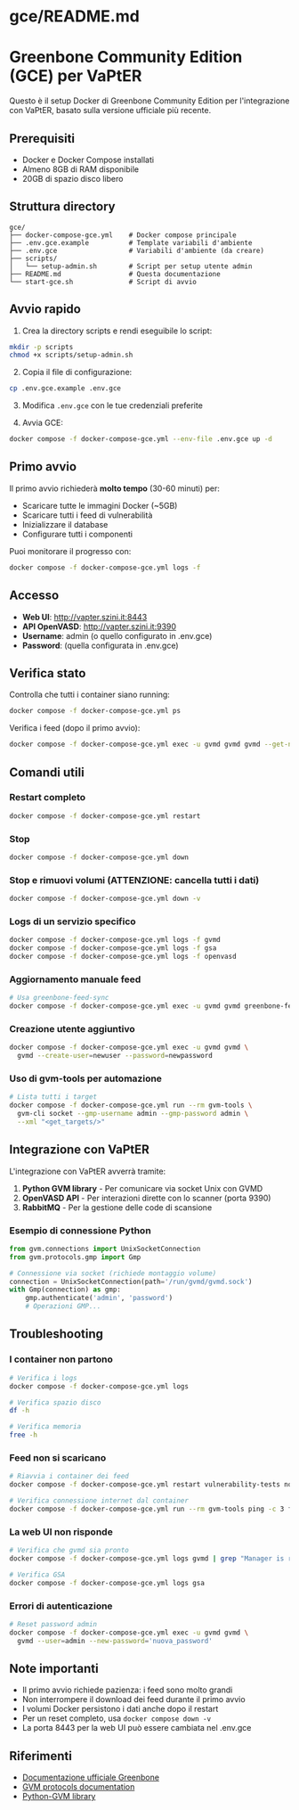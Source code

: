 # gce/README.md

# Greenbone Community Edition (GCE) per VaPtER

Questo è il setup Docker di Greenbone Community Edition per l'integrazione con VaPtER, basato sulla versione ufficiale più recente.

## Prerequisiti

- Docker e Docker Compose installati
- Almeno 8GB di RAM disponibile
- 20GB di spazio disco libero

## Struttura directory

```
gce/
├── docker-compose-gce.yml    # Docker compose principale
├── .env.gce.example          # Template variabili d'ambiente
├── .env.gce                  # Variabili d'ambiente (da creare)
├── scripts/
│   └── setup-admin.sh        # Script per setup utente admin
├── README.md                 # Questa documentazione
└── start-gce.sh              # Script di avvio
```

## Avvio rapido

1. Crea la directory scripts e rendi eseguibile lo script:
```bash
mkdir -p scripts
chmod +x scripts/setup-admin.sh
```

2. Copia il file di configurazione:
```bash
cp .env.gce.example .env.gce
```

3. Modifica `.env.gce` con le tue credenziali preferite

4. Avvia GCE:
```bash
docker compose -f docker-compose-gce.yml --env-file .env.gce up -d
```

## Primo avvio

Il primo avvio richiederà **molto tempo** (30-60 minuti) per:
- Scaricare tutte le immagini Docker (~5GB)
- Scaricare tutti i feed di vulnerabilità
- Inizializzare il database
- Configurare tutti i componenti

Puoi monitorare il progresso con:
```bash
docker compose -f docker-compose-gce.yml logs -f
```

## Accesso

- **Web UI**: http://vapter.szini.it:8443
- **API OpenVASD**: http://vapter.szini.it:9390
- **Username**: admin (o quello configurato in .env.gce)
- **Password**: (quella configurata in .env.gce)

## Verifica stato

Controlla che tutti i container siano running:
```bash
docker compose -f docker-compose-gce.yml ps
```

Verifica i feed (dopo il primo avvio):
```bash
docker compose -f docker-compose-gce.yml exec -u gvmd gvmd gvmd --get-nvt-feed-version
```

## Comandi utili

### Restart completo
```bash
docker compose -f docker-compose-gce.yml restart
```

### Stop
```bash
docker compose -f docker-compose-gce.yml down
```

### Stop e rimuovi volumi (ATTENZIONE: cancella tutti i dati)
```bash
docker compose -f docker-compose-gce.yml down -v
```

### Logs di un servizio specifico
```bash
docker compose -f docker-compose-gce.yml logs -f gvmd
docker compose -f docker-compose-gce.yml logs -f gsa
docker compose -f docker-compose-gce.yml logs -f openvasd
```

### Aggiornamento manuale feed
```bash
# Usa greenbone-feed-sync
docker compose -f docker-compose-gce.yml exec -u gvmd gvmd greenbone-feed-sync
```

### Creazione utente aggiuntivo
```bash
docker compose -f docker-compose-gce.yml exec -u gvmd gvmd \
  gvmd --create-user=newuser --password=newpassword
```

### Uso di gvm-tools per automazione
```bash
# Lista tutti i target
docker compose -f docker-compose-gce.yml run --rm gvm-tools \
  gvm-cli socket --gmp-username admin --gmp-password admin \
  --xml "<get_targets/>"
```

## Integrazione con VaPtER

L'integrazione con VaPtER avverrà tramite:

1. **Python GVM library** - Per comunicare via socket Unix con GVMD
2. **OpenVASD API** - Per interazioni dirette con lo scanner (porta 9390)
3. **RabbitMQ** - Per la gestione delle code di scansione

### Esempio di connessione Python

```python
from gvm.connections import UnixSocketConnection
from gvm.protocols.gmp import Gmp

# Connessione via socket (richiede montaggio volume)
connection = UnixSocketConnection(path='/run/gvmd/gvmd.sock')
with Gmp(connection) as gmp:
    gmp.authenticate('admin', 'password')
    # Operazioni GMP...
```

## Troubleshooting

### I container non partono
```bash
# Verifica i logs
docker compose -f docker-compose-gce.yml logs

# Verifica spazio disco
df -h

# Verifica memoria
free -h
```

### Feed non si scaricano
```bash
# Riavvia i container dei feed
docker compose -f docker-compose-gce.yml restart vulnerability-tests notus-data

# Verifica connessione internet dal container
docker compose -f docker-compose-gce.yml run --rm gvm-tools ping -c 3 feed.community.greenbone.net
```

### La web UI non risponde
```bash
# Verifica che gvmd sia pronto
docker compose -f docker-compose-gce.yml logs gvmd | grep "Manager is ready"

# Verifica GSA
docker compose -f docker-compose-gce.yml logs gsa
```

### Errori di autenticazione
```bash
# Reset password admin
docker compose -f docker-compose-gce.yml exec -u gvmd gvmd \
  gvmd --user=admin --new-password='nuova_password'
```

## Note importanti

- Il primo avvio richiede pazienza: i feed sono molto grandi
- Non interrompere il download dei feed durante il primo avvio
- I volumi Docker persistono i dati anche dopo il restart
- Per un reset completo, usa `docker compose down -v`
- La porta 8443 per la web UI può essere cambiata nel .env.gce

## Riferimenti

- [Documentazione ufficiale Greenbone](https://greenbone.github.io/docs/latest/)
- [GVM protocols documentation](https://docs.greenbone.net/API/GMP/gmp.html)
- [Python-GVM library](https://github.com/greenbone/python-gvm)